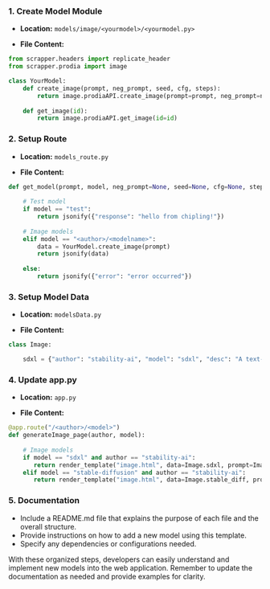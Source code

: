 ### 1. **Create Model Module**

- **Location:** `models/image/<yourmodel>/<yourmodel.py>`

- **File Content:**
```python
from scrapper.headers import replicate_header
from scrapper.prodia import image

class YourModel:
    def create_image(prompt, neg_prompt, seed, cfg, steps):
        return image.prodiaAPI.create_image(prompt=prompt, neg_prompt=neg_prompt, model="<model you scraped from prodia>", seed=seed, cfg=cfg, steps=steps)
    
    def get_image(id):
        return image.prodiaAPI.get_image(id=id)
```

### 2. **Setup Route**

- **Location:** `models_route.py`

- **File Content:**
```python
def get_model(prompt, model, neg_prompt=None, seed=None, cfg=None, steps=None):
    
    # Test model
    if model == "test":
        return jsonify({"response": "hello from chipling!"})
    
    # Image models
    elif model == "<author>/<modelname>":
        data = YourModel.create_image(prompt)
        return jsonify(data)
    
    else:
        return jsonify({"error": "error occurred"})
```

### 3. **Setup Model Data**

- **Location:** `modelsData.py`

- **File Content:**
```python
class Image:

    sdxl = {"author": "stability-ai", "model": "sdxl", "desc": "A text-to-image generative AI model that creates beautiful images", "github": "https://github.com/replicate/cog-sdxl", "runs": "33.4M", "img": "https://learn.thinkdiffusion.com/content/images/2023/07/00000-3097553845B.jpg"}
```

### 4. **Update app.py**

- **Location:** `app.py`

- **File Content:**
```python
@app.route("/<author>/<model>")
def generateImage_page(author, model):
    
    # Image models
    if model == "sdxl" and author == "stability-ai":
       return render_template("image.html", data=Image.sdxl, prompt=Image.prompts)
    elif model == "stable-diffusion" and author == "stability-ai":
       return render_template("image.html", data=Image.stable_diff, prompt=Image.prompts)
```

### 5. **Documentation**

- Include a README.md file that explains the purpose of each file and the overall structure.
- Provide instructions on how to add a new model using this template.
- Specify any dependencies or configurations needed.

With these organized steps, developers can easily understand and implement new models into the web application. Remember to update the documentation as needed and provide examples for clarity.